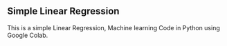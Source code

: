 <h2>Simple Linear Regression</h2>
This is a simple Linear Regression, Machine learning Code in Python using Google Colab. 

